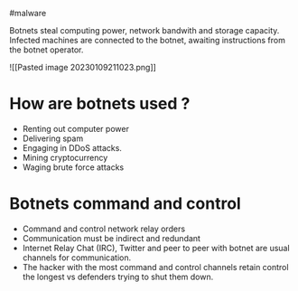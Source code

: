 #malware

Botnets steal computing power, network bandwith and storage capacity. Infected machines are connected to the botnet, awaiting instructions from the botnet operator.

![[Pasted image 20230109211023.png]]

# How are botnets used ? 
- Renting out computer power
- Delivering spam
- Engaging in DDoS attacks.
- Mining cryptocurrency
- Waging brute force attacks

# Botnets command and control
- Command and control network relay orders
- Communication must be indirect and redundant
- Internet Relay Chat (IRC), Twitter and peer to peer with botnet are usual channels for communication.
- The hacker with the most command and control channels retain control the longest vs defenders trying to shut them down.